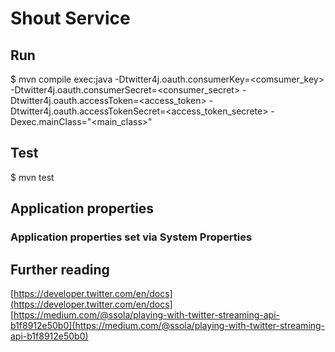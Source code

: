 # Shout Service

## Run
$ mvn compile exec:java -Dtwitter4j.oauth.consumerKey=<comsumer_key> -Dtwitter4j.oauth.consumerSecret=<consumer_secret> -Dtwitter4j.oauth.accessToken=<access_token> -Dtwitter4j.oauth.accessTokenSecret=<access_token_secrete> -Dexec.mainClass="<main_class>"

## Test
$ mvn test

## Application properties

### Application properties set via System Properties

## Further reading
[https://developer.twitter.com/en/docs](https://developer.twitter.com/en/docs]
[https://medium.com/@ssola/playing-with-twitter-streaming-api-b1f8912e50b0](https://medium.com/@ssola/playing-with-twitter-streaming-api-b1f8912e50b0)